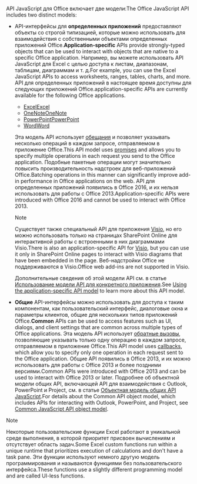 <span data-ttu-id="f0873-101">API JavaScript для Office включает две модели:</span><span class="sxs-lookup"><span data-stu-id="f0873-101">The Office JavaScript API includes two distinct models:</span></span>

- <span data-ttu-id="f0873-102">API-интерфейсы для **определенных приложений** предоставляют объекты со строгой типизацией, которые можно использовать для взаимодействия с собственными объектами определенных приложений Office.</span><span class="sxs-lookup"><span data-stu-id="f0873-102">**Application-specific** APIs provide strongly-typed objects that can be used to interact with objects that are native to a specific Office application.</span></span> <span data-ttu-id="f0873-103">Например, вы можете использовать API JavaScript для Excel с целью доступа к листам, диапазонам, таблицам, диаграммам и т. д.</span><span class="sxs-lookup"><span data-stu-id="f0873-103">For example, you can use the Excel JavaScript APIs to access worksheets, ranges, tables, charts, and more.</span></span> <span data-ttu-id="f0873-104">API для определенных приложений в настоящее время доступны для следующих приложений Office.</span><span class="sxs-lookup"><span data-stu-id="f0873-104">application-specific APIs are currently available for the following Office applications.</span></span>

    - [<span data-ttu-id="f0873-105">Excel</span><span class="sxs-lookup"><span data-stu-id="f0873-105">Excel</span></span>](../reference/overview/excel-add-ins-reference-overview.md)
    - [<span data-ttu-id="f0873-106">OneNote</span><span class="sxs-lookup"><span data-stu-id="f0873-106">OneNote</span></span>](../reference/overview/onenote-add-ins-javascript-reference.md)
    - [<span data-ttu-id="f0873-107">PowerPoint</span><span class="sxs-lookup"><span data-stu-id="f0873-107">PowerPoint</span></span>](../reference/overview/powerpoint-add-ins-reference-overview.md)
    - [<span data-ttu-id="f0873-108">Word</span><span class="sxs-lookup"><span data-stu-id="f0873-108">Word</span></span>](../reference/overview/word-add-ins-reference-overview.md)

    <span data-ttu-id="f0873-109">Эта модель API использует [обещания](https://developer.mozilla.org/docs/Web/JavaScript/Reference/Global_Objects/Promise) и позволяет указывать несколько операций в каждом запросе, отправляемом в приложение Office.</span><span class="sxs-lookup"><span data-stu-id="f0873-109">This API model uses [promises](https://developer.mozilla.org/docs/Web/JavaScript/Reference/Global_Objects/Promise) and allows you to specify multiple operations in each request you send to the Office application.</span></span> <span data-ttu-id="f0873-110">Подобные пакетные операции могут значительно повысить производительность надстроек для веб-приложений Office.</span><span class="sxs-lookup"><span data-stu-id="f0873-110">Batching operations in this manner can significantly improve add-in performance in Office applications on the web.</span></span> <span data-ttu-id="f0873-111">API для определенных приложений появились в Office 2016, и их нельзя использовать для работы с Office 2013.</span><span class="sxs-lookup"><span data-stu-id="f0873-111">Application-specific APIs were introduced with Office 2016 and cannot be used to interact with Office 2013.</span></span>

    > [!NOTE]
    > <span data-ttu-id="f0873-112">Существует также специальный API для приложения [Visio](../reference/overview/visio-javascript-reference-overview.md), но его можно использовать только на страницах SharePoint Online для интерактивной работы с встроенными в них диаграммами Visio.</span><span class="sxs-lookup"><span data-stu-id="f0873-112">There is also an application-specific API for [Visio](../reference/overview/visio-javascript-reference-overview.md), but you can use it only in SharePoint Online pages to interact with Visio diagrams that have been embedded in the page.</span></span> <span data-ttu-id="f0873-113">Веб-надстройки Office не поддерживаются в Visio.</span><span class="sxs-lookup"><span data-stu-id="f0873-113">Office web add-ins are not supported in Visio.</span></span>

    <span data-ttu-id="f0873-114">Дополнительные сведения об этой модели API см. в статье [Использование модели API для конкретного приложения](../develop/application-specific-api-model.md).</span><span class="sxs-lookup"><span data-stu-id="f0873-114">See [Using the application-specific API model](../develop/application-specific-api-model.md) to learn more about this API model.</span></span>

- <span data-ttu-id="f0873-115">**Общие** API-интерфейсы можно использовать для доступа к таким компонентам, как пользовательский интерфейс, диалоговые окна и параметры клиентов, общие для нескольких типов приложений Office.</span><span class="sxs-lookup"><span data-stu-id="f0873-115">**Common** APIs can be used to access features such as UI, dialogs, and client settings that are common across multiple types of Office applications.</span></span> <span data-ttu-id="f0873-116">Эта модель API использует [обратные вызовы](https://developer.mozilla.org/docs/Glossary/Callback_function), позволяющие указывать только одну операцию в каждом запросе, отправляемом в приложение Office.</span><span class="sxs-lookup"><span data-stu-id="f0873-116">This API model uses [callbacks](https://developer.mozilla.org/docs/Glossary/Callback_function), which allow you to specify only one operation in each request sent to the Office application.</span></span> <span data-ttu-id="f0873-117">Общие API появились в Office 2013, и их можно использовать для работы с Office 2013 и более поздними версиями.</span><span class="sxs-lookup"><span data-stu-id="f0873-117">Common APIs were introduced with Office 2013 and can be used to interact with Office 2013 or later.</span></span> <span data-ttu-id="f0873-118">Подробнее об объектной модели общих API, включающей API для взаимодействия с Outlook, PowerPoint и Project, см. в статье [Объектная модель общих API JavaScript](../develop/office-javascript-api-object-model.md).</span><span class="sxs-lookup"><span data-stu-id="f0873-118">For details about the Common API object model, which includes APIs for interacting with Outlook, PowerPoint, and Project, see [Common JavaScript API object model](../develop/office-javascript-api-object-model.md).</span></span>

> [!NOTE]
> <span data-ttu-id="f0873-119">Некоторые пользовательские функции Excel работают в уникальной среде выполнения, в которой приоритет присвоен вычислениям и отсутствует область задач.</span><span class="sxs-lookup"><span data-stu-id="f0873-119">Some Excel custom functions run within a unique runtime that prioritizes execution of calculations and don't have a task pane.</span></span> <span data-ttu-id="f0873-120">Эти функции используют немного другую модель программирования и называются функциями без пользовательского интерфейса.</span><span class="sxs-lookup"><span data-stu-id="f0873-120">These functions use a slightly different programming model and are called UI-less functions.</span></span>

